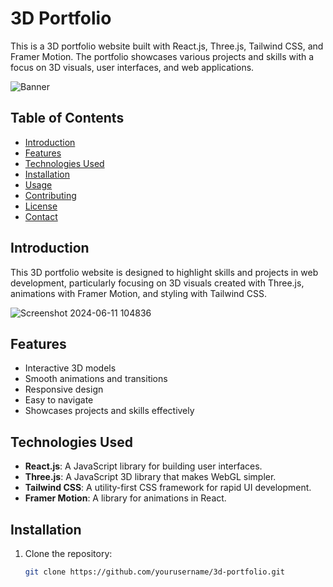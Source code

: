 # 3D Portfolio

This is a 3D portfolio website built with React.js, Three.js, Tailwind CSS, and Framer Motion. The portfolio showcases various projects and skills with a focus on 3D visuals, user interfaces, and web applications.

![Banner](./public/Screenshot%202024-06-11%20104836.png)

## Table of Contents

- [Introduction](#introduction)
- [Features](#features)
- [Technologies Used](#technologies-used)
- [Installation](#installation)
- [Usage](#usage)
- [Contributing](#contributing)
- [License](#license)
- [Contact](#contact)

## Introduction

This 3D portfolio website is designed to highlight skills and projects in web development, particularly focusing on 3D visuals created with Three.js, animations with Framer Motion, and styling with Tailwind CSS.

![Screenshot 2024-06-11 104836](https://github.com/AnushkaShendge/3D-Portfolio/assets/145828745/f436690d-c406-4a3a-b8b1-065e1f87aa9c
)

## Features

- Interactive 3D models
- Smooth animations and transitions
- Responsive design
- Easy to navigate
- Showcases projects and skills effectively

## Technologies Used

- **React.js**: A JavaScript library for building user interfaces.
- **Three.js**: A JavaScript 3D library that makes WebGL simpler.
- **Tailwind CSS**: A utility-first CSS framework for rapid UI development.
- **Framer Motion**: A library for animations in React.

## Installation

1. Clone the repository:

   ```bash
   git clone https://github.com/yourusername/3d-portfolio.git

